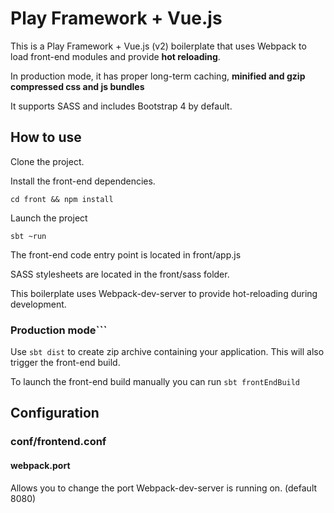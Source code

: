 # Play Framework + Vue.js

This is a Play Framework + Vue.js (v2) boilerplate that uses Webpack
to load front-end modules and provide **hot reloading**.

In production mode, it has proper 
long-term caching, **minified and gzip compressed css and js bundles**

It supports SASS and includes Bootstrap 4 by default.

## How to use

Clone the project.

Install the front-end dependencies.

```
cd front && npm install
```

Launch the project

```
sbt ~run
```
The front-end code entry point is located in front/app.js

SASS stylesheets are located in the front/sass folder.

This boilerplate uses Webpack-dev-server to provide hot-reloading during development.

### Production mode```

Use `sbt dist` to create zip archive containing your application. This will also trigger
the front-end build.

To launch the front-end build manually you can run `sbt frontEndBuild`

## Configuration

### conf/frontend.conf

#### webpack.port
Allows you to change the port Webpack-dev-server is running on. (default 8080)
